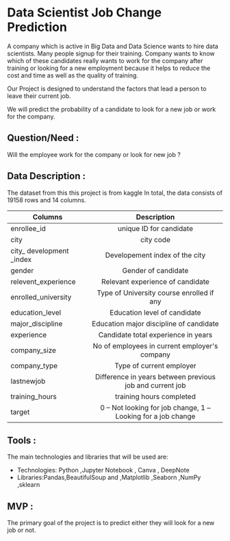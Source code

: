 # Data Scientist Job Change Prediction

A company which is active in Big Data and Data Science wants to hire data scientists. Many people signup for their training. Company wants to know which of these candidates really wants to work for the company after training or looking for a new employment 
because it helps to reduce the cost and time as well as the quality of training.

Our Project is designed to understand the factors that lead a person to leave their current job.

We will predict the probability of a candidate to look for a new job or work for the company.

## Question/Need :

Will the employee work for the company or look for new job ?

## Data Description :

The dataset from this this project is from kaggle 
In total, the data consists of 19158 rows and 14 columns.



| Columns        | Description  | 
| ------------- |:-------------:| 
| enrollee_id   | unique ID for candidate|
| city      | city code      |  
| city_ development _index |     Developement index of the city|
|gender| Gender of candidate|
|relevent_experience|Relevant experience of candidate|
|enrolled_university|Type of University course enrolled if any|
|education_level| Education level of candidate|
|major_discipline| Education major discipline of candidate|
|experience| Candidate total experience in years|
|company_size|No of employees in current employer's company|
|company_type|Type of current employer|
|lastnewjob|Difference in years between previous job and current job|
|training_hours|training hours completed|
|target|0 – Not looking for job change, 1 – Looking for a job change|


## Tools :

The main technologies and libraries that will be used are: 

- Technologies: Python ,Jupyter Notebook , Canva , DeepNote
- Libraries:Pandas,BeautifulSoup and ,Matplotlib ,Seaborn ,NumPy ,sklearn

## MVP :

The primary goal of the project is to predict either they will look for a new job or not.

